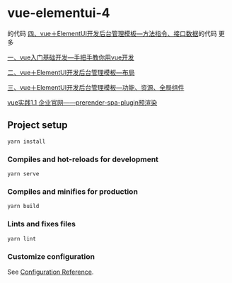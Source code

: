 # vue-elementui-4
 的代码
[四、vue＋ElementUI开发后台管理模板—方法指令、接口数据](https://www.jianshu.com/p/e770b948d99c)的代码
更多

[一、vue入门基础开发—手把手教你用vue开发](https://www.jianshu.com/p/4d9b2183601d)

[二、vue＋ElementUI开发后台管理模板—布局](https://www.jianshu.com/p/ec2e64acb5da)

[三、vue＋ElementUI开发后台管理模板—功能、资源、全局组件](https://www.jianshu.com/p/8ab72e99d46d)

[vue实践1.1 企业官网——prerender-spa-plugin预渲染](https://www.jianshu.com/p/f3f0e480ba86)
## Project setup
```
yarn install
```

### Compiles and hot-reloads for development
```
yarn serve
```

### Compiles and minifies for production
```
yarn build
```

### Lints and fixes files
```
yarn lint
```

### Customize configuration
See [Configuration Reference](https://cli.vuejs.org/config/).
